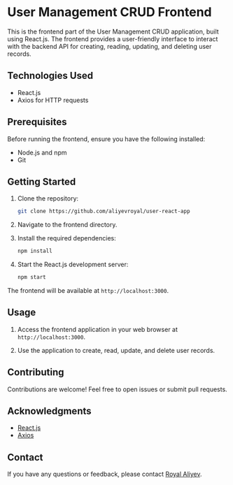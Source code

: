 # User Management CRUD Frontend

This is the frontend part of the User Management CRUD application, built using React.js. The frontend provides a user-friendly interface to interact with the backend API for creating, reading, updating, and deleting user records.

## Technologies Used

- React.js
- Axios for HTTP requests

## Prerequisites

Before running the frontend, ensure you have the following installed:

- Node.js and npm
- Git

## Getting Started

1. Clone the repository:

   ```bash
   git clone https://github.com/aliyevroyal/user-react-app
   ```

2. Navigate to the frontend directory.

3. Install the required dependencies:

   ```bash
   npm install
   ```

4. Start the React.js development server:

   ```bash
   npm start
   ```

The frontend will be available at `http://localhost:3000`.

## Usage

1. Access the frontend application in your web browser at `http://localhost:3000`.

2. Use the application to create, read, update, and delete user records.

## Contributing

Contributions are welcome! Feel free to open issues or submit pull requests.

## Acknowledgments

- [React.js](https://reactjs.org/)
- [Axios](https://axios-http.com/)

## Contact

If you have any questions or feedback, please contact [Royal Aliyev](mailto:royal.alyv@gmail.com).
